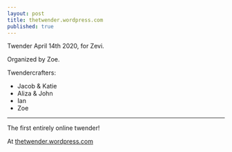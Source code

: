 ```yaml
---
layout: post
title: thetwender.wordpress.com
published: true 
---
```


Twender April 14th 2020, for Zevi.

Organized by Zoe.

Twendercrafters: 

- Jacob & Katie
- Aliza & John
- Ian
- Zoe

------------

The first entirely online twender!

At [thetwender.wordpress.com](thetwender.wordpress.com)